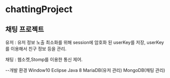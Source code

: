 # chattingProject
<h2>채팅 프로젝트</h2>

유저 : 
유저 정보 노출 최소화를 위해 session에 암호화 된 userKey를 저장, userKey를 이용해서 친구 정보 등을 관리.

채팅 : 
웹소켓,Stomp를 이용한 통신 제어.



--개발 환경
Window10
Eclipse
Java 8
MariaDB(유저 관리)
MongoDB(채팅 관리)





